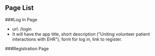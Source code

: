 ## Page List
###Log In Page
* url: /login
* It will have the app title, short description ("Uniting volunteer patient interactions with EHR"), form for log in, link to register.

###Registration Page